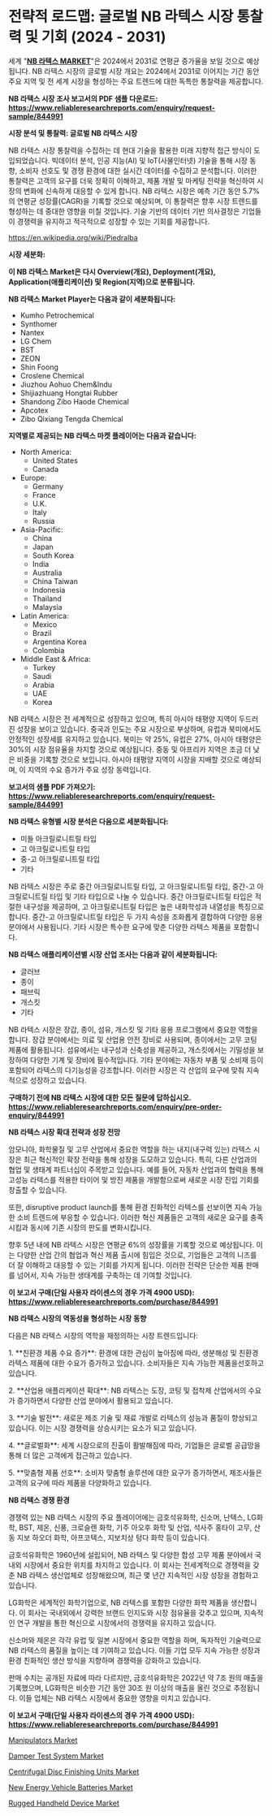 <p><h1>전략적 로드맵: 글로벌 NB 라텍스 시장 통찰력 및 기회 (2024 - 2031)</h1></p><p>세계 "<strong><a href="https://www.reliableresearchreports.com/nb-latex-r844991?utm_campaign=105&utm_medium=8&utm_source=Github&utm_content=ia&utm_term=03102024&utm_id=nb-latex">NB 라텍스 MARKET</a></strong>"은 2024에서 2031로 연평균 증가율을 보일 것으로 예상됩니다. NB 라텍스 시장의 글로벌 시장 개요는 2024에서 2031로 이어지는 기간 동안 주요 지역 및 전 세계 시장을 형성하는 주요 트렌드에 대한 독특한 통찰력을 제공합니다.</p>
<p><strong>NB 라텍스 시장 조사 보고서의 PDF 샘플 다운로드: <a href="https://www.reliableresearchreports.com/enquiry/request-sample/844991?utm_campaign=105&utm_medium=8&utm_source=Github&utm_content=ia&utm_term=03102024&utm_id=nb-latex">https://www.reliableresearchreports.com/enquiry/request-sample/844991</a></strong></p>
<p><strong>시장 분석 및 통찰력: 글로벌 NB 라텍스 시장</strong></p>
<p><p>NB 라텍스 시장 통찰력을 수집하는 데 현대 기술을 활용한 미래 지향적 접근 방식이 도입되었습니다. 빅데이터 분석, 인공 지능(AI) 및 IoT(사물인터넷) 기술을 통해 시장 동향, 소비자 선호도 및 경쟁 환경에 대한 실시간 데이터를 수집하고 분석합니다. 이러한 통찰력은 고객의 요구를 더욱 정확히 이해하고, 제품 개발 및 마케팅 전략을 혁신하여 시장의 변화에 신속하게 대응할 수 있게 합니다. NB 라텍스 시장은 예측 기간 동안 5.7%의 연평균 성장률(CAGR)을 기록할 것으로 예상되며, 이 통찰력은 향후 시장 트렌드를 형성하는 데 중대한 영향을 미칠 것입니다. 기술 기반의 데이터 기반 의사결정은 기업들이 경쟁력을 유지하고 적극적으로 성장할 수 있는 기회를 제공합니다.</p></p>
<p><a href="%7CAUTHORITHY_DOMAIN_URL%7C?utm_campaign=105&utm_medium=8&utm_source=Github&utm_content=ia&utm_term=03102024&utm_id=nb-latex">https://en.wikipedia.org/wiki/Piedralba</a></p>
<p><strong>시장 세분화:</strong></p>
<p><strong>이 NB 라텍스 Market은 다시 Overview(개요), Deployment(개요), Application(애플리케이션) 및 Region(지역)으로 분류됩니다.</strong></p>
<p><strong>NB 라텍스 Market Player는 다음과 같이 세분화됩니다:</strong></p>
<p><ul><li>Kumho Petrochemical</li><li>Synthomer</li><li>Nantex</li><li>LG Chem</li><li>BST</li><li>ZEON</li><li>Shin Foong</li><li>Croslene Chemical</li><li>Jiuzhou Aohuo Chem&Indu</li><li>Shijiazhuang Hongtai Rubber</li><li>Shandong Zibo Haode Chemical</li><li>Apcotex</li><li>Zibo Qixiang Tengda Chemical</li></ul></p>
<p><strong>지역별로 제공되는 NB 라텍스 마켓 플레이어는 다음과 같습니다:</strong></p>
<p><ul>
    <li>
        North America:
        <ul>
            <li>United States</li>
            <li>Canada</li>
        </ul>
    </li>
    <li>
        Europe:
        <ul>
            <li>Germany</li>
            <li>France</li>
            <li>U.K.</li>
            <li>Italy</li>
            <li>Russia</li>
        </ul>
    </li>
    <li>
        Asia-Pacific:
        <ul>
            <li>China</li>
            <li>Japan</li>
            <li>South Korea</li>
            <li>India</li>
            <li>Australia</li>
            <li>China Taiwan</li>
            <li>Indonesia</li>
            <li>Thailand</li>
            <li>Malaysia</li>
        </ul>
    </li>
    <li>
        Latin America:
        <ul>
            <li>Mexico</li>
            <li>Brazil</li>
            <li>Argentina Korea</li>
            <li>Colombia</li>
        </ul>
    </li>
    <li>
        Middle East & Africa:
        <ul>
            <li>Turkey</li>
            <li>Saudi</li>
            <li>Arabia</li>
            <li>UAE</li>
            <li>Korea</li>
        </ul>
    </li>
    </ul></p>
<p><p>NB 라텍스 시장은 전 세계적으로 성장하고 있으며, 특히 아시아 태평양 지역이 두드러진 성장을 보이고 있습니다. 중국과 인도는 주요 시장으로 부상하며, 유럽과 북미에서도 안정적인 성장세를 유지하고 있습니다. 북미는 약 25%, 유럽은 27%, 아시아 태평양은 30%의 시장 점유율을 차지할 것으로 예상됩니다. 중동 및 아프리카 지역은 조금 더 낮은 비중을 기록할 것으로 보입니다. 아시아 태평양 지역이 시장을 지배할 것으로 예상되며, 이 지역의 수요 증가가 주요 성장 동력입니다.</p></p>
<p><strong>보고서의 샘플 PDF 가져오기: <a href="https://www.reliableresearchreports.com/enquiry/request-sample/844991?utm_campaign=105&utm_medium=8&utm_source=Github&utm_content=ia&utm_term=03102024&utm_id=nb-latex">https://www.reliableresearchreports.com/enquiry/request-sample/844991</a></strong></p>
<p><strong>NB 라텍스 유형별 시장 분석은 다음으로 세분화됩니다:</strong></p>
<p><ul><li>미들 아크릴로니트릴 타입</li><li>고 아크릴로니트릴 타입</li><li>중-고 아크릴로니트릴 타입</li><li>기타</li></ul></p>
<p><p>NB 라텍스 시장은 주로 중간 아크릴로니트릴 타입, 고 아크릴로니트릴 타입, 중간-고 아크릴로니트릴 타입 및 기타 타입으로 나눌 수 있습니다. 중간 아크릴로니트릴 타입은 적절한 내구성을 제공하며, 고 아크릴로니트릴 타입은 높은 내화학성과 내열성을 특징으로 합니다. 중간-고 아크릴로니트릴 타입은 두 가지 속성을 조화롭게 결합하여 다양한 응용 분야에서 사용됩니다. 기타 시장은 특수한 요구에 맞춘 다양한 라텍스 제품을 포함합니다.</p></p>
<p><strong>NB 라텍스 애플리케이션별 시장 산업 조사는 다음과 같이 세분화됩니다:</strong></p>
<p><ul><li>글러브</li><li>종이</li><li>패브릭</li><li>개스킷</li><li>기타</li></ul></p>
<p><p>NB 라텍스 시장은 장갑, 종이, 섬유, 개스킷 및 기타 응용 프로그램에서 중요한 역할을 합니다. 장갑 분야에서는 의료 및 산업용 안전 장비로 사용되며, 종이에서는 고무 코팅 제품에 활용됩니다. 섬유에서는 내구성과 신축성을 제공하고, 개스킷에서는 기밀성을 보장하여 다양한 기계 및 장비에 필수적입니다. 기타 분야에는 자동차 부품 및 소비재 등이 포함되어 라텍스의 다기능성을 강조합니다. 이러한 시장은 각 산업의 요구에 맞춰 지속적으로 성장하고 있습니다.</p></p>
<p><strong>구매하기 전에 NB 라텍스 시장에 대한 모든 질문에 답하십시오. <a href="https://www.reliableresearchreports.com/enquiry/pre-order-enquiry/844991?utm_campaign=105&utm_medium=8&utm_source=Github&utm_content=ia&utm_term=03102024&utm_id=nb-latex">https://www.reliableresearchreports.com/enquiry/pre-order-enquiry/844991</a></strong></p>
<p><strong>NB 라텍스 시장 확대 전략과 성장 전망</strong></p>
<p><p>암모니아, 화학물질 및 고무 산업에서 중요한 역할을 하는 내지(내구력 있는) 라텍스 시장은 최근 혁신적인 확장 전략을 통해 성장을 도모하고 있습니다. 특히, 다른 산업과의 협업 및 생태계 파트너십이 주목받고 있습니다. 예를 들어, 자동차 산업과의 협력을 통해 고성능 라텍스를 적용한 타이어 및 방진 제품을 개발함으로써 새로운 시장 진입 기회를 창출할 수 있습니다.</p><p>또한, disruptive product launch를 통해 환경 친화적인 라텍스를 선보이면 지속 가능한 소비 트렌드에 부응할 수 있습니다. 이러한 혁신 제품들은 고객의 새로운 요구를 충족시킴과 동시에 기존 시장의 판도를 변화시킵니다.</p><p>향후 5년 내에 NB 라텍스 시장은 연평균 6%의 성장률을 기록할 것으로 예상됩니다. 이는 다양한 산업 간의 협업과 혁신 제품 출시에 힘입은 것으로, 기업들은 고객의 니즈를 더 잘 이해하고 대응할 수 있는 기회를 가지게 됩니다. 이러한 전략은 단순한 제품 판매를 넘어서, 지속 가능한 생태계를 구축하는 데 기여할 것입니다.</p></p>
<p><strong>이 보고서 구매(단일 사용자 라이센스의 경우 가격 4900 USD): <a href="https://www.reliableresearchreports.com/purchase/844991?utm_campaign=105&utm_medium=8&utm_source=Github&utm_content=ia&utm_term=03102024&utm_id=nb-latex">https://www.reliableresearchreports.com/purchase/844991</a></strong></p>
<p><strong>NB 라텍스 시장의 역동성을 형성하는 시장 동향</strong></p>
<p><p>다음은 NB 라텍스 시장의 역학을 재정의하는 시장 트렌드입니다:</p><p>1. **친환경 제품 수요 증가**: 환경에 대한 관심이 높아짐에 따라, 생분해성 및 친환경 라텍스 제품에 대한 수요가 증가하고 있습니다. 소비자들은 지속 가능한 제품을선호하고 있습니다.</p><p>2. **산업용 애플리케이션 확대**: NB 라텍스는 도장, 코팅 및 접착제 산업에서의 수요가 증가하면서 다양한 산업 분야에서 활용되고 있습니다.</p><p>3. **기술 발전**: 새로운 제조 기술 및 재료 개발로 라텍스의 성능과 품질이 향상되고 있습니다. 이는 시장 경쟁력을 상승시키는 요소가 되고 있습니다.</p><p>4. **글로벌화**: 세계 시장으로의 진출이 활발해짐에 따라, 기업들은 글로벌 공급망을 통해 더 많은 고객에게 접근하고 있습니다.</p><p>5. **맞춤형 제품 선호**: 소비자 맞춤형 솔루션에 대한 요구가 증가하면서, 제조사들은 고객의 요구에 따라 제품을 다양화하고 있습니다.</p></p>
<p><strong>NB 라텍스 경쟁 환경</strong></p>
<p><p>경쟁력 있는 NB 라텍스 시장의 주요 플레이어에는 금호석유화학, 신소머, 난텍스, LG화학, BST, 제온, 신풍, 크로슬렌 화학, 기주 아오후 화학 및 산업, 석사주 홍타이 고무, 산동 지보 하오더 화학, 아프코텍스, 지보치상 텅다 화학 등이 있습니다.</p><p>금호석유화학은 1960년에 설립되어, NB 라텍스 및 다양한 합성 고무 제품 분야에서 국내외 시장에서 중요한 위치를 차지하고 있습니다. 이 회사는 전세계적으로 경쟁력을 갖춘 NB 라텍스 생산업체로 성장해왔으며, 최근 몇 년간 지속적인 시장 성장을 경험하고 있습니다.</p><p>LG화학은 세계적인 화학기업으로, NB 라텍스를 포함한 다양한 화학 제품을 생산합니다. 이 회사는 국내외에서 강력한 브랜드 인지도와 시장 점유율을 갖추고 있으며, 지속적인 연구 개발을 통한 혁신으로 시장에서의 경쟁력을 유지하고 있습니다.</p><p>신소머와 제온은 각각 유럽 및 일본 시장에서 중요한 역할을 하며, 독자적인 기술력으로 NB 라텍스의 품질을 높이는 데 기여하고 있습니다. 이들 기업 모두 지속 가능한 성장과 환경 친화적인 생산 방식을 지향하며 경쟁력을 강화하고 있습니다.</p><p>판매 수치는 공개된 자료에 따라 다르지만, 금호석유화학은 2022년 약 7조 원의 매출을 기록했으며, LG화학은 비슷한 기간 동안 30조 원 이상의 매출을 올린 것으로 추정됩니다. 이들 업체는 NB 라텍스 시장에서 중요한 영향을 미치고 있습니다.</p></p>
<p><strong>이 보고서 구매(단일 사용자 라이센스의 경우 가격 4900 USD): <a href="https://www.reliableresearchreports.com/purchase/844991?utm_campaign=105&utm_medium=8&utm_source=Github&utm_content=ia&utm_term=03102024&utm_id=nb-latex">https://www.reliableresearchreports.com/purchase/844991</a></strong></p>
<p><p><a href="https://www.linkedin.com/pulse/how-manipulators-market-evolved-key-trends-regional-dynamics-enu5e?utm_campaign=105&utm_medium=8&utm_source=Github&utm_content=ia&utm_term=03102024&utm_id=nb-latex">Manipulators Market</a></p><p><a href="https://github.com/JamesCox407/Market-Research-Report-List-1/blob/main/damper-test-system-market.md?utm_campaign=105&utm_medium=8&utm_source=Github&utm_content=ia&utm_term=03102024&utm_id=nb-latex">Damper Test System Market</a></p><p><a href="https://github.com/tacitam515l/Market-Research-Report-List-1/blob/main/centrifugal-disc-finishing-units-market.md?utm_campaign=105&utm_medium=8&utm_source=Github&utm_content=ia&utm_term=03102024&utm_id=nb-latex">Centrifugal Disc Finishing Units Market</a></p><p><a href="https://issuu.com/reportprime-2/docs/new-energy-vehicle-batteries-market_230bdef168fa5b?utm_campaign=105&utm_medium=8&utm_source=Github&utm_content=ia&utm_term=03102024&utm_id=nb-latex">New Energy Vehicle Batteries Market</a></p><p><a href="https://www.linkedin.com/pulse/rugged-handheld-device-industry-forecast-market-shifts-strategic-odxnf?trackingId=FE8nYRgTR%2BalSU%2Fqj4PRCQ%3D%3D&utm_campaign=105&utm_medium=8&utm_source=Github&utm_content=ia&utm_term=03102024&utm_id=nb-latex">Rugged Handheld Device Market</a></p></p>